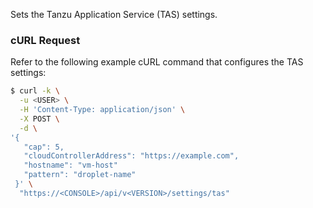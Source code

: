 Sets the Tanzu Application Service (TAS) settings.

### cURL Request

Refer to the following example cURL command that configures the TAS settings:

```bash
$ curl -k \
  -u <USER> \
  -H 'Content-Type: application/json' \
  -X POST \
  -d \
'{
   "cap": 5,
   "cloudControllerAddress": "https://example.com",
   "hostname": "vm-host"
   "pattern": "droplet-name" 
 }' \
  "https://<CONSOLE>/api/v<VERSION>/settings/tas"